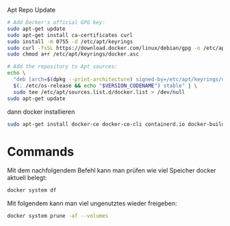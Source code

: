 Apt Repo Update
```bash
# Add Docker's official GPG key:
sudo apt-get update
sudo apt-get install ca-certificates curl
sudo install -m 0755 -d /etc/apt/keyrings
sudo curl -fsSL https://download.docker.com/linux/debian/gpg -o /etc/apt/keyrings/docker.asc
sudo chmod a+r /etc/apt/keyrings/docker.asc

# Add the repository to Apt sources:
echo \
  "deb [arch=$(dpkg --print-architecture) signed-by=/etc/apt/keyrings/docker.asc] https://download.docker.com/linux/debian \
  $(. /etc/os-release && echo "$VERSION_CODENAME") stable" | \
  sudo tee /etc/apt/sources.list.d/docker.list > /dev/null
sudo apt-get update
```

dann docker installieren
```bash
sudo apt-get install docker-ce docker-ce-cli containerd.io docker-buildx-plugin docker-compose-plugin
```

# Commands

Mit dem nachfolgendem Befehl kann man prüfen wie viel Speicher docker aktuell belegt:

``` bash
docker system df
```

Mit folgendem kann man viel ungenutztes wieder freigeben:

``` bash
docker system prune -af --volumes
```
